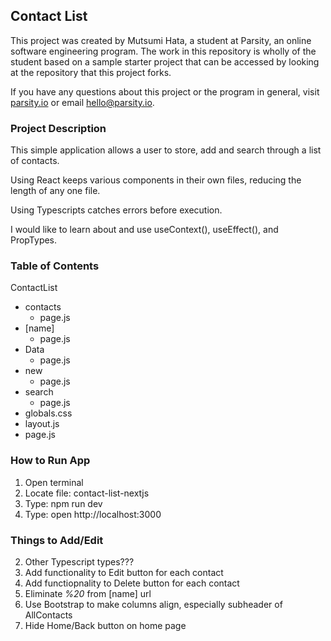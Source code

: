 ## Contact List

This project was created by Mutsumi Hata, a student at Parsity, an online software engineering program. The work in this repository is wholly of the student based on a sample starter project that can be accessed by looking at the repository that this project forks.

If you have any questions about this project or the program in general, visit [parsity.io](https://parsity.io/) or email hello@parsity.io.

### Project Description

This simple application allows a user to store, add and search through a list of contacts.

Using React keeps various components in their own files, reducing the length of any one file.

Using Typescripts catches errors before execution.

I would like to learn about and use useContext(), useEffect(), and PropTypes.

### Table of Contents

ContactList

- contacts
  - page.js
- [name]
  - page.js
- Data
  - page.js
- new
  - page.js
- search
  - page.js
- globals.css
- layout.js
- page.js

### How to Run App

1. Open terminal
2. Locate file: contact-list-nextjs
3. Type: npm run dev
4. Type: open http://localhost:3000

### Things to Add/Edit

2. Other Typescript types???
3. Add functionality to Edit button for each contact
4. Add functiopnality to Delete button for each contact
5. Eliminate _%20_ from [name] url
6. Use Bootstrap to make columns align, especially subheader of AllContacts
7. Hide Home/Back button on home page
